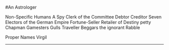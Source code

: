 #An Astrologer

Non-Specific Humans
A Spy
Clerk of the Committee
Debtor
Creditor
Seven Electors of the German Empire
Fortune-Seller
Retailer of Destiny
petty Chapman
Gamesters
Gulls
Traveller
Beggars
the ignorant Rabble

Proper Names
Virgil


---


